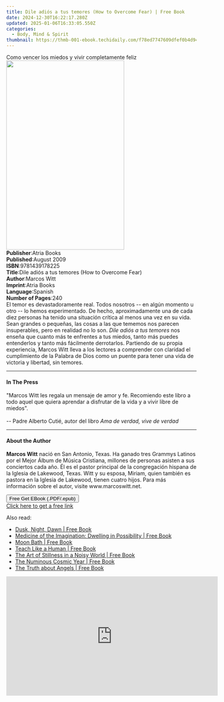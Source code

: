 ```yaml
---
title: Dile adiós a tus temores (How to Overcome Fear) | Free Book
date: 2024-12-30T16:22:17.280Z
updated: 2025-01-06T16:33:05.550Z
categories:
  - Body, Mind & Spirit
thumbnail: https://thmb-001-ebook.techidaily.com/f78ed7747609dfef0b4d9437b1297fe17968f8ebc423181c9354445d0823c51e.jpg
---
```

<main id="book-container">
  <div class="flex flex-col">
    <div class="book-brief flex-1 py-6 px-4 sm:p-6 md:py-10 md:px-8">
      <!-- brief-->
      <div class="book-brief-main">
        Como vencer los miedos y vivir completamente feliz
      </div>
    </div>
    <div
      class="book-meta-info flex-1 grid gap-4 col-start-1 col-end-3 row-start-1 sm:mb-6 sm:grid-cols-4 lg:gap-6 lg:col-start-2 lg:row-end-6 lg:row-span-6 lg:mb-0"
    >
      <div
        class="book-meta-info-left place-content-center mt-4 p-4 text-sm leading-6 col-start-2 col-span-2 dark:text-slate-400"
      >
        <img
          class="w-full h-500 object-cover rounded-lg sm:h-255 sm:col-span-2 lg:col-span-full"
          src="https://img-001-ebook.techidaily.com/2491e9d08b6fb94e4dd4a865b8ce74aa9263f1d8e5e93a81fb19ece9897ab22b.jpg"
          alt=""
          width="312"
          height="500"
        />
      </div>
      <div
        class="book-meta-info-right mt-2 col-start-1 row-start-2 col-span-3 self-center"
      >
        <!-- meta data  -->
        <div class="flex flex-col px-4 md:px-8">
          <div class="flex-1">
            <strong>Publisher</strong>:<span class="px-2">Atria Books</span>
          </div>
          <div class="flex-1">
            <strong>Published</strong>:<span class="px-2">August 2009</span>
          </div>
          <div class="flex-1">
            <strong>ISBN</strong>:<span class="px-2">9781439178225</span>
          </div>
          <div class="flex-1">
            <strong>Title</strong>:<span class="px-2"
              >Dile adiós a tus temores (How to Overcome Fear)</span
            >
          </div>
          <div class="flex-1">
            <strong>Author</strong>:<span class="px-2">Marcos Witt</span>
          </div>
          <div class="flex-1">
            <strong>Imprint</strong>:<span class="px-2">Atria Books</span>
          </div>
          <div class="flex-1">
            <strong>Language</strong>:<span class="px-2">Spanish</span>
          </div>
          <div class="flex-1">
            <strong>Number of Pages</strong>:<span class="px-2">240</span>
          </div>
        </div>
      </div>
    </div>
    <div class="book-description flex-1 py-6 px-4 sm:p-6 md:py-10 md:px-8">
      <div class="book-description-main">
        <div accordion-content="" id="description">
          El temor es devastadoramente real. Todos nosotros -- en algún momento
          u otro -- lo hemos experimentado. De hecho, aproximadamente una de
          cada diez personas ha tenido una situación crítica al menos una vez en
          su vida. Sean grandes o pequeñas, las cosas a las que tememos nos
          parecen insuperables, pero en realidad no lo son.
          <i>Dile adiós a tus temores</i> nos enseña que cuanto más te enfrentes
          a tus miedos, tanto más puedes entenderlos y tanto más fácilmente
          derrotarlos. Partiendo de su propia experiencia, Marcos Witt lleva a
          los lectores a comprender con claridad el cumplimiento de la Palabra
          de Dios como un puente para tener una vida de victoria y libertad, sin
          temores.
        </div>
      </div>
    </div>
    <div class="book-excerpts flex-1 py-6 px-4 sm:p-6 md:py-10 md:px-8">
      <!-- excerpts-->
      <div class="book-excerpts-main">
        <hr />
        <h4 class="placeholder placeholder-heading">
          <span>In The Press</span>
        </h4>
        <p>
          "Marcos Witt les regala un mensaje de amor y fe. Recomiendo este libro
          a todo aquel que quiera aprendar a disfrutar de la vida y a vivir
          libre de miedos". <br />
          <br />
          -- Padre Alberto Cutié, autor del libro
          <i>Ama de verdad, vive de verdad</i>
        </p>
      </div>
    </div>
    <div class="book-about-author flex-1 py-6 px-4 sm:p-6 md:py-10 md:px-8">
      <!-- about author-->
      <div class="book-main-author-main">
        <hr />
        <h4 class="placeholder placeholder-heading">
          <span>About the Author</span>
        </h4>
        <p>
          <b>Marcos Witt</b> nació en San Antonio, Texas. Ha ganado tres Grammys
          Latinos por el Mejor Álbum de Música Cristiana, millones de personas
          asisten a sus conciertos cada año. Él es el pastor principal de la
          congregación hispana de la Iglesia de Lakewood, Texas. Witt y su
          esposa, Miriam, quien también es pastora en la Iglesia de Lakewood,
          tienen cuatro hijos. Para más información sobre el autor, visite
          www.marcoswitt.net.
        </p>
      </div>
    </div>
    <div class="book-free-get flex-1 py-6 px-4 sm:p-6 md:py-10 md:px-8">
      <button
        id="btn-free-get"
        class="bg-blue-500 hover:bg-blue-700 text-white font-bold py-2 px-4 rounded"
      >
        Free Get EBook (.PDF/.epub)
      </button>
      <div id="countdown-display" class="px-2 text-lg mt-2"></div>
      <a
        id="free-link"
        class="hidden bg-blue-500 hover:bg-blue-700 text-white font-bold py-2 px-4 rounded"
        href="https://www.ebooks.com/en-us/book/462236/dile-adi-s-a-tus-temores-how-to-overcome-fear/marcos-witt/"
        target="_blank"
        >Click here to get a free link</a
      >
    </div>
    <script>
      let countdownTime = 0;
      let countdownInterval = null;
      document
        .getElementById('btn-free-get')
        .addEventListener('click', startCountdown);
      function startCountdown() {
        countdownTime = new Date().getTime() + 60000 * 3;
        countdownInterval = setInterval(updateCountdown, 1000);
        document.getElementById('btn-free-get').disabled = true;
        document
          .getElementById('btn-free-get')
          .classList.add('bg-gray-500', 'cursor-not-allowed');
      }
      function updateCountdown() {
        let currentTime = new Date().getTime();
        let timeLeft = countdownTime - currentTime;
        let secondsLeft = Math.floor(timeLeft / 1000);
        document.getElementById('countdown-display').innerHTML =
          `Remaining time: ${secondsLeft} seconds.`;
        if (secondsLeft <= 0) {
          clearInterval(countdownInterval);
          document.getElementById('btn-free-get').classList.add('hidden');
          document.getElementById('free-link').classList.remove('hidden');
          document.getElementById('countdown-display').innerHTML = '';
        }
      }
    </script>
  </div>
</main>

<ins class="adsbygoogle"
      style="display:block"
      data-ad-client="ca-pub-7571918770474297"
      data-ad-slot="8358498916"
      data-ad-format="auto"
      data-full-width-responsive="true"></ins>
    

<span class="atpl-alsoreadstyle">Also read:</span>
<div><ul>
<li><a href="https://novels-ebooks.techidaily.com/210124224-9780593189702-dusk-night-dawn/"><u>Dusk, Night, Dawn | Free Book</u></a></li>
<li><a href="https://novels-ebooks.techidaily.com/210123887-9781789044331-medicine-of-the-imagination-dwelling-in-possibility/"><u>Medicine of the Imagination: Dwelling in Possibility | Free Book</u></a></li>
<li><a href="https://novels-ebooks.techidaily.com/210123902-9781797200378-moon-bath/"><u>Moon Bath | Free Book</u></a></li>
<li><a href="https://novels-ebooks.techidaily.com/210124120-9781475857238-teach-like-a-human/"><u>Teach Like a Human | Free Book</u></a></li>
<li><a href="https://novels-ebooks.techidaily.com/210124291-9781784884116-the-art-of-stillness-in-a-noisy-world/"><u>The Art of Stillness in a Noisy World | Free Book</u></a></li>
<li><a href="https://novels-ebooks.techidaily.com/210124296-9781783254347-the-numinous-cosmic-year/"><u>The Numinous Cosmic Year | Free Book</u></a></li>
<li><a href="https://novels-ebooks.techidaily.com/210124340-9781529341430-the-truth-about-angels/"><u>The Truth about Angels | Free Book</u></a></li>
</ul></div>

<!-- affiliate ads begin -->
<iframe width="560" height="315" src="https://www.youtube.com/embed/May-pLCUkEA?si=PGlcFZAlsp3S3beI" title="YouTube video player" frameborder="0" allow="accelerometer; autoplay; clipboard-write; encrypted-media; gyroscope; picture-in-picture; web-share" referrerpolicy="strict-origin-when-cross-origin" allowfullscreen></iframe>
<!-- affiliate ads end -->

